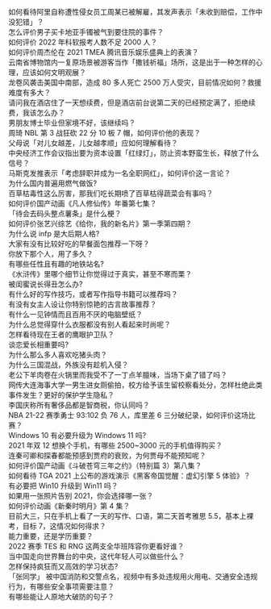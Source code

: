 如何看待阿里自称遭性侵女员工周某已被解雇，其发声表示「未收到赔偿，工作中没犯错」？  
怎么评价男子买卡地亚手镯被气到要住院的事件？  
如何评价 2022 年科软报考人数不足 2000 人？  
如何评价周杰伦在 2021 TMEA 腾讯音乐娱乐盛典上的表演？  
云南省博物馆内一复原场景被游客当作「撒钱祈福」场所，这是出于一种怎样的心理，应该如何文明观展？  
龙卷风袭击美国中南部，造成 80 多人死亡 2500 万人受灾，目前情况如何？救援难度有多大？  
请问我在酒店住了一天想续费，但是酒店前台说第二天的已经预定满了，拒绝续费，我该怎么办？  
男朋友博士毕业但家境不好，该继续吗？  
周琦 NBL 第 3 战狂砍 22 分 10 板 7 帽，如何评价他的表现？  
父母说「对儿女越差，儿女越孝顺」应如何理解看待？  
中央经济工作会议指出要为资本设置「红绿灯」，防止资本野蛮生长，释放了什么信号？  
马斯克发推表示「考虑辞职并成为一名全职网红」，如何评价这一言论？  
为什么国内普遍用燃气做饭?  
百草枯毒性这么厉害，那我们吃长期喷了百草枯得蔬菜会有事吗？  
如何评价国产动画《凡人修仙传》年番第七集？  
「待会去码头整点薯条」是什么梗？  
如何评价张艺兴综艺《给你，我的新名片》第一季第四期？  
为什么说 infp 是大后期人格?  
大家有没有比较好吃的早餐面包推荐一下呀？  
你放下那个人，用了多久？  
有哪些任性且有趣的地铁站名?  
《水浒传》里哪个细节让你觉得过于真实，甚至不寒而栗？  
被闺蜜说长得丑怎么办?  
有什么好的写作技巧，或者写作指导书籍可以推荐吗？  
有没有女主人设让你特别惊艳的古言故事推荐？  
有什么一见钟情而且百用不厌的电脑壁纸？  
为什么总觉得穿什么衣服都没有别人看起来时尚呢？  
怎样看待现在王者的鹰眼护卫队？  
谈恋爱长相重要吗?  
为什么那么多人喜欢吃猪头肉？  
为什么三国混战，外族没有趁机入侵？  
老公下羊肉卷在火锅里而我受不了一丁点羊膻味，当场下桌了错了吗？  
网传大连海事大学一男生进女厕偷拍，校方给予该生留校察看处分，怎样杜绝此类事件发生？更好的保护学生隐私？  
李国庆称所有奢侈品都是智商税，你认同吗？  
NBA 21-22 赛季勇士 93:102 负 76 人，库里差 6 三分破纪录，如何评价这场比赛？  
Windows 10 有必要升级为 Windows 11 吗?  
2021 年双 12 想换个手机，有哪些 2500~3000 元的手机值得购买？  
连秦可卿和探春都能预感到贾府的衰败，为何贾母不能预知呢？  
如何评价国产动画《斗破苍穹三年之约》（特别篇 3）第八集？  
如何看待 TGA 2021 上公布的游戏演示《黑客帝国觉醒：虚幻引擎 5 体验》？  
有必要把 Win10 升级到 Win11 吗？  
如果用一张照片告别 2021，你会选择哪一张？  
如何评价动画《新秦时明月》第 4 集？  
目前大三，只在手机上看了一天的写作、口语，第二天首考雅思 5.5，基本上裸考，目标 7，这情况如何得求？  
能力重要，还是学历重要？  
2022 赛季 TES 和 RNG 这两支全华班阵容你更看好谁？  
当中国走向世界舞台的中央，这代年轻人可以做些什么？  
怎样保持疯狂而又高效的学习状态?  
「张同学」 被中国消防和交警点名，视频中有多处违规用火用电、交通安全违规行为，有哪些安全事项需要注意？  
有哪些能让人原地大破防的句子？  
